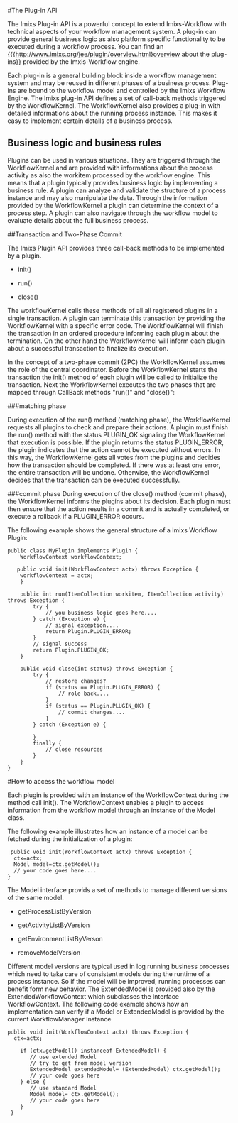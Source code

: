 #The Plug-in API

The Imixs Plug-in API is a powerful concept to extend Imixs-Workflow with technical 
aspects of your workflow management system.
A plug-in can provide general business logic as also platform specific functionality 
to be executed during a workflow process. You can find an 
{{{http://www.imixs.org/jee/plugin/overview.html}overview about the plug-ins}} provided
by the Imxis-Workflow engine. 
 
Each plug-in is a general building block inside a workflow management system and may be reused in  different phases of a business process.
Plug-ins are bound to the workflow model and controlled by the Imixs Workflow Engine. The Imixs plug-in API defines a set of call-back methods triggered by the WorkflowKernel. The WorkflowKernel also provides a plug-in with detailed informations about the running process instance. This makes it easy to implement certain details of a business process. 


## Business logic and business rules

Plugins can be used in various situations. They are triggered through the WorkflowKernel and are provided  with informations about the process activity as also the workitem processed 
by the workflow engine. This means that a plugin typically provides business logic by implementing a business rule. A plugin can analyze and validate the structure of a process instance and may also manipulate the data. Through the information provided by the WorkflowKernel a plugin can determine the context of a process step. A plugin can also navigate through the workflow model to evaluate details about the full business process.
 
 
##Transaction and Two-Phase Commit

The Imixs Plugin API provides three call-back methods to be implemented by a plugin.
 
  * init()
  
  * run()
  
  * close()
  
The workflowKernel calls these methods of all all registered plugins in a single transaction.
A plugin can terminate this transaction by providing the WorkflowKernel with a specific error code. The WorkflowKernel will finish the transaction in an ordered procedure informing each plugin about the termination. On the other hand the WorkflowKernel will inform each plugin about a successful transaction to finalize its execution.   

In the concept of a two-phase commit (2PC) the WorkflowKernel assumes the role of the central coordinator. Before the WorkflowKernel starts the transaction the init() method of each
plugin will be called to initialize the transaction. Next the WorkflowKernel executes the two phases that are mapped through CallBack methods "run()" and "close()":
 

###matching phase

During execution of the run() method (matching phase), the WorkflowKernel requests all 
plugins to check and prepare their actions. A plugin must finish the run() method with the status  PLUGIN_OK signaling the WorkflowKernel that execution is possible. 
If the plugin returns the status PLUGIN_ERROR, the plugin indicates that the action cannot be executed without errors. In this way, the WorkflowKernel gets all votes from the plugins and decides how the transaction should be completed. If there was at least one error, the entire transaction will be undone. Otherwise, the WorkflowKernel decides that the transaction can be executed successfully.

###commit phase
During execution of the close() method (commit phase), the WorkflowKernel informs the 
plugins about its decision. Each plugin must then ensure that the action results in a commit 
and is actually completed, or execute a rollback if a PLUGIN_ERROR occurs.
    
The following example shows the general structure of a Imixs Workflow Plugin:
 
    public class MyPlugin implements Plugin {
	    WorkflowContext workflowContext;

	   public void init(WorkflowContext actx) throws Exception {
	 	workflowContext = actx;
    	}

		public int run(ItemCollection workitem,	ItemCollection activity) throws Exception {
			try {
				// you business logic goes here....
			} catch (Exception e) {
				// signal exception....
				return Plugin.PLUGIN_ERROR;
			}
			// signal success 
			return Plugin.PLUGIN_OK;
		}

		public void close(int status) throws Exception {
			try {
				// restore changes?
				if (status == Plugin.PLUGIN_ERROR) {
					// role back....
				}
				if (status == Plugin.PLUGIN_OK) {
					// commit changes....
				}
			} catch (Exception e) {
				 
			}
			finally {
				// close resources 
			}
		}
    }
 

#How to access the workflow model
 
Each plugin is provided with an instance of the WorkflowContext during the method call init().  The WorkflowContext enables a plugin to access information from the workflow model through an instance of the Model class.

The following example illustrates how an instance of a model can be fetched during the initialization of a plugin:

     public void init(WorkflowContext actx) throws Exception {
      ctx=actx;
      Model model=ctx.getModel();
      // your code goes here....
    } 
 
The Model interface provids a set of methods to  manage different versions of the same model.

  * getProcessListByVersion
    
  * getActivityListByVersion
  
  * getEnvironmentListByVerson
    
  * removeModelVersion
    

Different model versions are typical used in log running business processes  which need to take care of consistent models during the runtime of a process instance. So  if the model will be improved, running processes can benefit form new behavior. The ExtendedModel is provided also by the ExtendedWorkflowContext which subclasses the  Interface WorkflowContext.
The following code example shows how an implementation can verify if a Model or ExtendedModel  is provided by the current WorkflowManager Instance

    public void init(WorkflowContext actx) throws Exception {
      ctx=actx;
 
	    if (ctx.getModel() instanceof ExtendedModel) {
	       // use extended Model
	       // try to get from model version
	       ExtendedModel extendedModel= (ExtendedModel) ctx.getModel();
	       // your code goes here
	    } else {
	       // use standard Model
	       Model model= ctx.getModel();
	       // your code goes here
	    }
	 } 


  